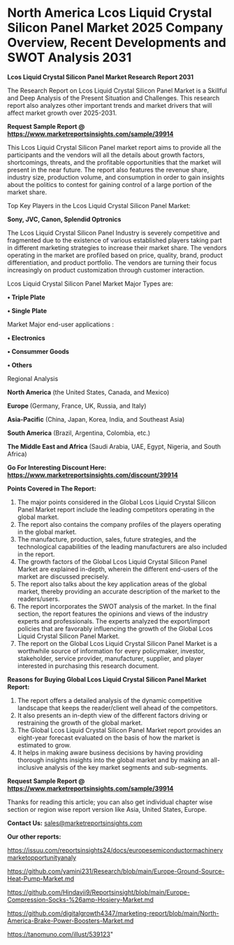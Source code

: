 # North America Lcos Liquid Crystal Silicon Panel Market 2025 Company Overview, Recent Developments and SWOT Analysis 2031

<strong>Lcos Liquid Crystal Silicon Panel Market Research Report 2031</strong>

The Research Report on Lcos Liquid Crystal Silicon Panel Market is a Skillful and Deep Analysis of the Present Situation and Challenges. This research report also analyzes other important trends and market drivers that will affect market growth over 2025-2031.

<strong>Request Sample Report @ <a href=https://www.marketreportsinsights.com/sample/39914>https://www.marketreportsinsights.com/sample/39914</a></strong>

This Lcos Liquid Crystal Silicon Panel market report aims to provide all the participants and the vendors will all the details about growth factors, shortcomings, threats, and the profitable opportunities that the market will present in the near future. The report also features the revenue share, industry size, production volume, and consumption in order to gain insights about the politics to contest for gaining control of a large portion of the market share.

Top Key Players in the Lcos Liquid Crystal Silicon Panel Market:

<strong>Sony, JVC, Canon, Splendid Optronics</strong>

The Lcos Liquid Crystal Silicon Panel Industry is severely competitive and fragmented due to the existence of various established players taking part in different marketing strategies to increase their market share. The vendors operating in the market are profiled based on price, quality, brand, product differentiation, and product portfolio. The vendors are turning their focus increasingly on product customization through customer interaction.

Lcos Liquid Crystal Silicon Panel Market Major Types are:

<strong>•  Triple Plate

•  Single Plate</strong>

Market Major end-user applications :

<strong>•  Electronics

•  Consummer Goods

•  Others</strong>

Regional Analysis

</u><strong><b>North America</b></strong> (the United States, Canada, and Mexico)

<strong><b>Europe </b></strong>(Germany, France, UK, Russia, and Italy)

<strong><b>Asia-Pacific</b></strong> (China, Japan, Korea, India, and Southeast Asia)

<strong><b>South America</b></strong> (Brazil, Argentina, Colombia, etc.)

<strong><b>The Middle East and Africa</b></strong> (Saudi Arabia, UAE, Egypt, Nigeria, and South Africa)

<strong>Go For Interesting Discount Here: <a href=https://www.marketreportsinsights.com/discount/39914>https://www.marketreportsinsights.com/discount/39914</a></strong>

<strong>Points Covered in The Report:</strong>
<ol>
  <li>The major points considered in the Global Lcos Liquid Crystal Silicon Panel Market report include the leading competitors operating in the global market.</li>
  <li>The report also contains the company profiles of the players operating in the global market.</li>
  <li>The manufacture, production, sales, future strategies, and the technological capabilities of the leading manufacturers are also included in the report.</li>
  <li>The growth factors of the Global Lcos Liquid Crystal Silicon Panel Market are explained in-depth, wherein the different end-users of the market are discussed precisely.</li>
  <li>The report also talks about the key application areas of the global market, thereby providing an accurate description of the market to the readers/users.</li>
  <li>The report incorporates the SWOT analysis of the market. In the final section, the report features the opinions and views of the industry experts and professionals. The experts analyzed the export/import policies that are favorably influencing the growth of the Global Lcos Liquid Crystal Silicon Panel Market.</li>
  <li>The report on the Global Lcos Liquid Crystal Silicon Panel Market is a worthwhile source of information for every policymaker, investor, stakeholder, service provider, manufacturer, supplier, and player interested in purchasing this research document.</li>
</ol>
<strong>Reasons for Buying Global Lcos Liquid Crystal Silicon Panel Market Report:</strong>

<ol>
  <li>The report offers a detailed analysis of the dynamic competitive landscape that keeps the reader/client well ahead of the competitors.</li>
  <li>It also presents an in-depth view of the different factors driving or restraining the growth of the global market.</li>
  <li>The Global Lcos Liquid Crystal Silicon Panel Market report provides an eight-year forecast evaluated on the basis of how the market is estimated to grow.</li>
  <li>It helps in making aware business decisions by having providing thorough insights insights into the global market and by making an all-inclusive analysis of the key market segments and sub-segments.</li>
</ol>
<strong>Request Sample Report @ <a href=https://www.marketreportsinsights.com/sample/39914>https://www.marketreportsinsights.com/sample/39914</a></strong>


Thanks for reading this article; you can also get individual chapter wise section or region wise report version like Asia, United States, Europe.

<strong>Contact Us:</strong>
sales@marketreportsinsights.com

<strong>Our other reports:</strong>

<a href=https://issuu.com/reportsinsights24/docs/europesemiconductormachinerymarketopportunityanaly>https://issuu.com/reportsinsights24/docs/europesemiconductormachinerymarketopportunityanaly</a>

<a href=https://github.com/yamini231/Research/blob/main/Europe-Ground-Source-Heat-Pump-Market.md>https://github.com/yamini231/Research/blob/main/Europe-Ground-Source-Heat-Pump-Market.md</a>

<a href=https://github.com/Hindavii9/Reportsinsight/blob/main/Europe-Compression-Socks-%26amp-Hosiery-Market.md>https://github.com/Hindavii9/Reportsinsight/blob/main/Europe-Compression-Socks-%26amp-Hosiery-Market.md</a>

<a href=https://github.com/digitalgrowth4347/marketing-report/blob/main/North-America-Brake-Power-Boosters-Market.md>https://github.com/digitalgrowth4347/marketing-report/blob/main/North-America-Brake-Power-Boosters-Market.md</a>

<a href=https://tanomuno.com/illust/539123>https://tanomuno.com/illust/539123</a>"
